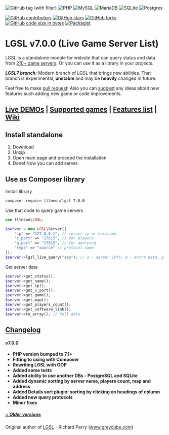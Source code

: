 ![GitHub tag (with filter)](https://img.shields.io/github/v/tag/tltneon/lgsl?filter=v7*&style=for-the-badge&color=green)
![PHP](https://img.shields.io/badge/PHP-7.1+-brightgreen?style=for-the-badge&logo=php)
![MySQL](https://img.shields.io/badge/MySQL-5.5+-brightgreen?style=for-the-badge&logo=mysql)
![MariaDB](https://img.shields.io/badge/MariaDB-5.5+-brightgreen?style=for-the-badge&logo=mariadb)
![SQLite](https://img.shields.io/badge/SQLite-3-brightgreen?style=for-the-badge&logo=sqlite)
![Postgres](https://img.shields.io/badge/PostgreSQL-11+-brightgreen?style=for-the-badge&logo=postgresql)

[![GitHub contributors](https://img.shields.io/github/contributors/tltneon/lgsl?style=for-the-badge)](https://github.com/tltneon/lgsl/graphs/contributors)
[![GitHub stars](https://img.shields.io/github/stars/tltneon/lgsl?style=for-the-badge)](https://github.com/tltneon/lgsl/stargazers)
[![GitHub forks](https://img.shields.io/github/forks/tltneon/lgsl?style=for-the-badge)](https://github.com/tltneon/lgsl/fork)
[![GitHub code size in bytes](https://img.shields.io/github/languages/code-size/tltneon/lgsl?style=for-the-badge)](https://github.com/tltneon/lgsl/archive/master.zip)
[![Packagist](https://img.shields.io/packagist/l/tltneon/lgsl?style=for-the-badge)](https://github.com/tltneon/lgsl/blob/master/LICENSE)
# LGSL v7.0.0 (Live Game Server List)
LGSL is a standalone module for website that can query status and data from [210+ game servers](https://github.com/tltneon/lgsl/wiki/Supported-Games,-Query-protocols,-Default-ports). Or you can use it as a library in your projects.

***LGSL7 branch:*** Modern branch of LGSL that brings new abilities. That branch is experimental, **unstable** and may be **heavily** changed in future.

Feel free to make [pull request](https://github.com/tltneon/lgsl)! Also you can [suggest](https://github.com/tltneon/lgsl/issues) any ideas about new features such adding new game or code improvements.

## [Live DEMOs](https://github.com/tltneon/lgsl/wiki/Who-uses-LGSL) |  [Supported games](https://github.com/tltneon/lgsl/wiki/Supported-Games,-Query-protocols,-Default-ports) | [Features list](https://github.com/tltneon/lgsl/wiki/features) | [Wiki](https://github.com/tltneon/lgsl/wiki) 




## Install standalone
1. Download
2. Unzip
3. Open main page and proceed the installation
4. Done! Now you can add server.
## Use as Composer library
Install library
```bash
composer require tltneon/lgsl 7.0.0
```
Use that code to query game servers
```php
use tltneon\LGSL;

$server = new LGSL\Server([
    "ip" => "127.0.0.1", // server ip or hostname
    "c_port" => "27015", // for players
    "q_port" => "27015", // for querying
    "type" => "source" // protocol name
]);
$server->lgsl_live_query("sep"); // s - server info, e - extra data, p - players info
```
Get server data 
```php
$server->get_status();
$server->get_name();
$server->get_ip();
$server->get_c_port();
$server->get_game();
$server->get_map();
$server->get_players_count();
$server->get_software_link();
$server->to_array(); // full data
```

## [Changelog](https://github.com/tltneon/lgsl/wiki/Changelog)
#### v7.0.0
- **PHP version bumped to 7.1+**
- **Fitting to using with Composer**
- **Rewriting LGSL with OOP**
- **Added some tests**
- **Added ability to use another DBs - PostgreSQL and SQLite**
- **Added dynamic sorting by server name, players count, map and address**
- **Added Details sort plugin: sorting by clicking on headings of column**
- **Added new query protocols**
- **Minor fixes**

##### [:: Older versions](https://github.com/tltneon/lgsl/wiki/Changelog)

Original author of [LGSL](https://github.com/tltneon/lgsl/releases/tag/v5.8) - Richard Perry (www.greycube.com)
